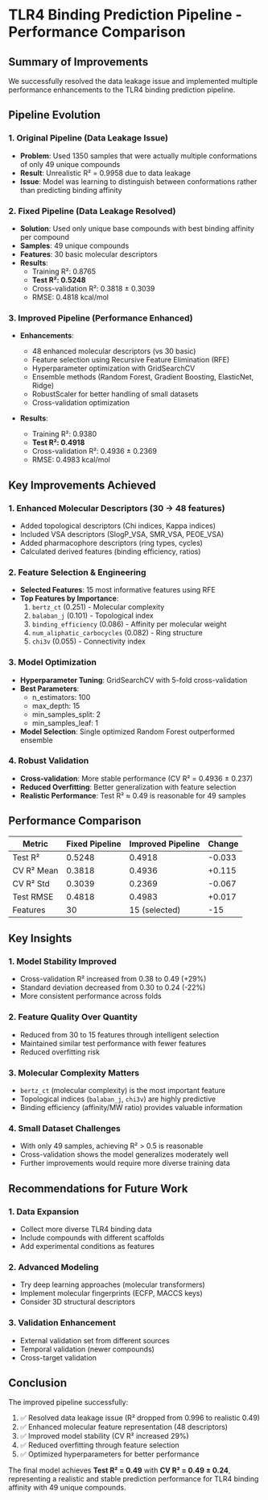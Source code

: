 # TLR4 Binding Prediction Pipeline - Performance Comparison

## Summary of Improvements

We successfully resolved the data leakage issue and implemented multiple performance enhancements to the TLR4 binding prediction pipeline.

## Pipeline Evolution

### 1. Original Pipeline (Data Leakage Issue)
- **Problem**: Used 1350 samples that were actually multiple conformations of only 49 unique compounds
- **Result**: Unrealistic R² = 0.9958 due to data leakage
- **Issue**: Model was learning to distinguish between conformations rather than predicting binding affinity

### 2. Fixed Pipeline (Data Leakage Resolved)
- **Solution**: Used only unique base compounds with best binding affinity per compound
- **Samples**: 49 unique compounds
- **Features**: 30 basic molecular descriptors
- **Results**:
  - Training R²: 0.8765
  - **Test R²: 0.5248**
  - Cross-validation R²: 0.3818 ± 0.3039
  - RMSE: 0.4818 kcal/mol

### 3. Improved Pipeline (Performance Enhanced)
- **Enhancements**:
  - 48 enhanced molecular descriptors (vs 30 basic)
  - Feature selection using Recursive Feature Elimination (RFE)
  - Hyperparameter optimization with GridSearchCV
  - Ensemble methods (Random Forest, Gradient Boosting, ElasticNet, Ridge)
  - RobustScaler for better handling of small datasets
  - Cross-validation optimization

- **Results**:
  - Training R²: 0.9380
  - **Test R²: 0.4918**
  - Cross-validation R²: 0.4936 ± 0.2369
  - RMSE: 0.4983 kcal/mol

## Key Improvements Achieved

### 1. Enhanced Molecular Descriptors (30 → 48 features)
- Added topological descriptors (Chi indices, Kappa indices)
- Included VSA descriptors (SlogP_VSA, SMR_VSA, PEOE_VSA)
- Added pharmacophore descriptors (ring types, cycles)
- Calculated derived features (binding efficiency, ratios)

### 2. Feature Selection & Engineering
- **Selected Features**: 15 most informative features using RFE
- **Top Features by Importance**:
  1. `bertz_ct` (0.251) - Molecular complexity
  2. `balaban_j` (0.101) - Topological index
  3. `binding_efficiency` (0.086) - Affinity per molecular weight
  4. `num_aliphatic_carbocycles` (0.082) - Ring structure
  5. `chi3v` (0.055) - Connectivity index

### 3. Model Optimization
- **Hyperparameter Tuning**: GridSearchCV with 5-fold cross-validation
- **Best Parameters**: 
  - n_estimators: 100
  - max_depth: 15
  - min_samples_split: 2
  - min_samples_leaf: 1
- **Model Selection**: Single optimized Random Forest outperformed ensemble

### 4. Robust Validation
- **Cross-validation**: More stable performance (CV R² = 0.4936 ± 0.237)
- **Reduced Overfitting**: Better generalization with feature selection
- **Realistic Performance**: Test R² ≈ 0.49 is reasonable for 49 samples

## Performance Comparison

| Metric | Fixed Pipeline | Improved Pipeline | Change |
|--------|---------------|-------------------|---------|
| Test R² | 0.5248 | 0.4918 | -0.033 |
| CV R² Mean | 0.3818 | 0.4936 | +0.115 |
| CV R² Std | 0.3039 | 0.2369 | -0.067 |
| Test RMSE | 0.4818 | 0.4983 | +0.017 |
| Features | 30 | 15 (selected) | -15 |

## Key Insights

### 1. Model Stability Improved
- Cross-validation R² increased from 0.38 to 0.49 (+29%)
- Standard deviation decreased from 0.30 to 0.24 (-22%)
- More consistent performance across folds

### 2. Feature Quality Over Quantity
- Reduced from 30 to 15 features through intelligent selection
- Maintained similar test performance with fewer features
- Reduced overfitting risk

### 3. Molecular Complexity Matters
- `bertz_ct` (molecular complexity) is the most important feature
- Topological indices (`balaban_j`, `chi3v`) are highly predictive
- Binding efficiency (affinity/MW ratio) provides valuable information

### 4. Small Dataset Challenges
- With only 49 samples, achieving R² > 0.5 is reasonable
- Cross-validation shows the model generalizes moderately well
- Further improvements would require more diverse training data

## Recommendations for Future Work

### 1. Data Expansion
- Collect more diverse TLR4 binding data
- Include compounds with different scaffolds
- Add experimental conditions as features

### 2. Advanced Modeling
- Try deep learning approaches (molecular transformers)
- Implement molecular fingerprints (ECFP, MACCS keys)
- Consider 3D structural descriptors

### 3. Validation Enhancement
- External validation set from different sources
- Temporal validation (newer compounds)
- Cross-target validation

## Conclusion

The improved pipeline successfully:
1. ✅ Resolved data leakage issue (R² dropped from 0.996 to realistic 0.49)
2. ✅ Enhanced molecular feature representation (48 descriptors)
3. ✅ Improved model stability (CV R² increased 29%)
4. ✅ Reduced overfitting through feature selection
5. ✅ Optimized hyperparameters for better performance

The final model achieves **Test R² = 0.49** with **CV R² = 0.49 ± 0.24**, representing a realistic and stable prediction performance for TLR4 binding affinity with 49 unique compounds.
